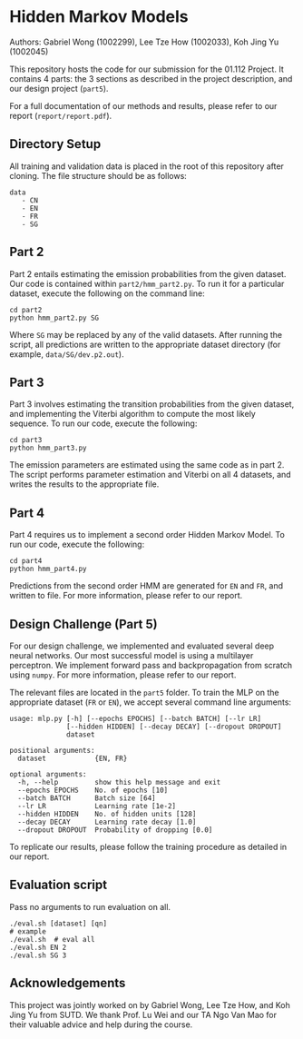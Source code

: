 # Hidden Markov Models

Authors: Gabriel Wong (1002299), Lee Tze How (1002033), Koh Jing Yu (1002045)

This repository hosts the code for our submission for the 01.112 Project. It contains 4 parts: the 3 sections as described in the project description, and our design project (`part5`).

For a full documentation of our methods and results, please refer to our report (`report/report.pdf`).

## Directory Setup

All training and validation data is placed in the root of this repository after cloning. The file structure should be as follows:

```
data
   - CN
   - EN
   - FR
   - SG
```

## Part 2

Part 2 entails estimating the emission probabilities from the given dataset. Our code is contained within `part2/hmm_part2.py`. To run it for a particular dataset, execute the following on the command line:

```
cd part2
python hmm_part2.py SG
```

Where `SG` may be replaced by any of the valid datasets. After running the script, all predictions are written to the appropriate dataset directory (for example, `data/SG/dev.p2.out`).

## Part 3

Part 3 involves estimating the transition probabilities from the given dataset, and implementing the Viterbi algorithm to compute the most likely sequence. To run our code, execute the following:

```
cd part3
python hmm_part3.py
```

The emission parameters are estimated using the same code as in part 2. The script performs parameter estimation and Viterbi on all 4 datasets, and writes the results to the appropriate file.

## Part 4

Part 4 requires us to implement a second order Hidden Markov Model. To run our code, execute the following:

```
cd part4
python hmm_part4.py
```

Predictions from the second order HMM are generated for `EN` and `FR`, and written to file. For more information, please refer to our report.

## Design Challenge (Part 5)

For our design challenge, we implemented and evaluated several deep neural networks. Our most successful model is using a multilayer perceptron. We implement forward pass and backpropagation from scratch using `numpy`. For more information, please refer to our report.

The relevant files are located in the `part5` folder. To train the MLP on the appropriate dataset (`FR` or `EN`), we accept several command line arguments:

```
usage: mlp.py [-h] [--epochs EPOCHS] [--batch BATCH] [--lr LR]
              [--hidden HIDDEN] [--decay DECAY] [--dropout DROPOUT]
              dataset

positional arguments:
  dataset            {EN, FR}

optional arguments:
  -h, --help         show this help message and exit
  --epochs EPOCHS    No. of epochs [10]
  --batch BATCH      Batch size [64]
  --lr LR            Learning rate [1e-2]
  --hidden HIDDEN    No. of hidden units [128]
  --decay DECAY      Learning rate decay [1.0]
  --dropout DROPOUT  Probability of dropping [0.0]
```

To replicate our results, please follow the training procedure as detailed in our report.

## Evaluation script
Pass no arguments to run evaluation on all.
```
./eval.sh [dataset] [qn]
# example
./eval.sh  # eval all
./eval.sh EN 2
./eval.sh SG 3
```

## Acknowledgements

This project was jointly worked on by Gabriel Wong, Lee Tze How, and Koh Jing Yu from SUTD. We thank Prof. Lu Wei and our TA Ngo Van Mao for their valuable advice and help during the course.